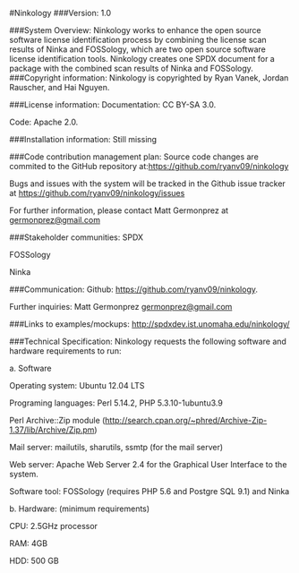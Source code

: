 #Ninkology
###Version:
1.0

###System Overview:
Ninkology works to enhance the open source software license identification process by combining the license scan results of Ninka and FOSSology, which are two open source software license identification tools. Ninkology creates one SPDX document for a package with the combined scan results of Ninka and FOSSology.
###Copyright information:
Ninkology is copyrighted by Ryan Vanek, Jordan Rauscher, and Hai Nguyen.

###License information:
Documentation: CC BY-SA 3.0.

Code: Apache 2.0.

###Installation information:
Still missing

###Code contribution management plan:
Source code changes are commited to the GitHub repository at:https://github.com/ryanv09/ninkology

Bugs and issues with the system will be tracked in the Github issue tracker at https://github.com/ryanv09/ninkology/issues

For further information, please contact Matt Germonprez at germonprez@gmail.com

###Stakeholder communities:
SPDX

FOSSology 

Ninka

###Communication:
Github:  https://github.com/ryanv09/ninkology.

Further inquiries: Matt Germonprez germonprez@gmail.com 

###Links to examples/mockups:
http://spdxdev.ist.unomaha.edu/ninkology/

###Technical Specification:
Ninkology requests the following software and hardware requirements to run:

a. Software

Operating system: Ubuntu 12.04 LTS

Programing languages: Perl 5.14.2, PHP 5.3.10-1ubuntu3.9

Perl Archive::Zip module (http://search.cpan.org/~phred/Archive-Zip-1.37/lib/Archive/Zip.pm)

Mail server: mailutils, sharutils, ssmtp (for the mail server)

Web server: Apache Web Server 2.4 for the Graphical User Interface to the system.

Software tool: FOSSology (requires PHP 5.6 and Postgre SQL 9.1) and Ninka

b. Hardware: (minimum requirements)

CPU: 2.5GHz processor

RAM: 4GB

HDD: 500 GB


